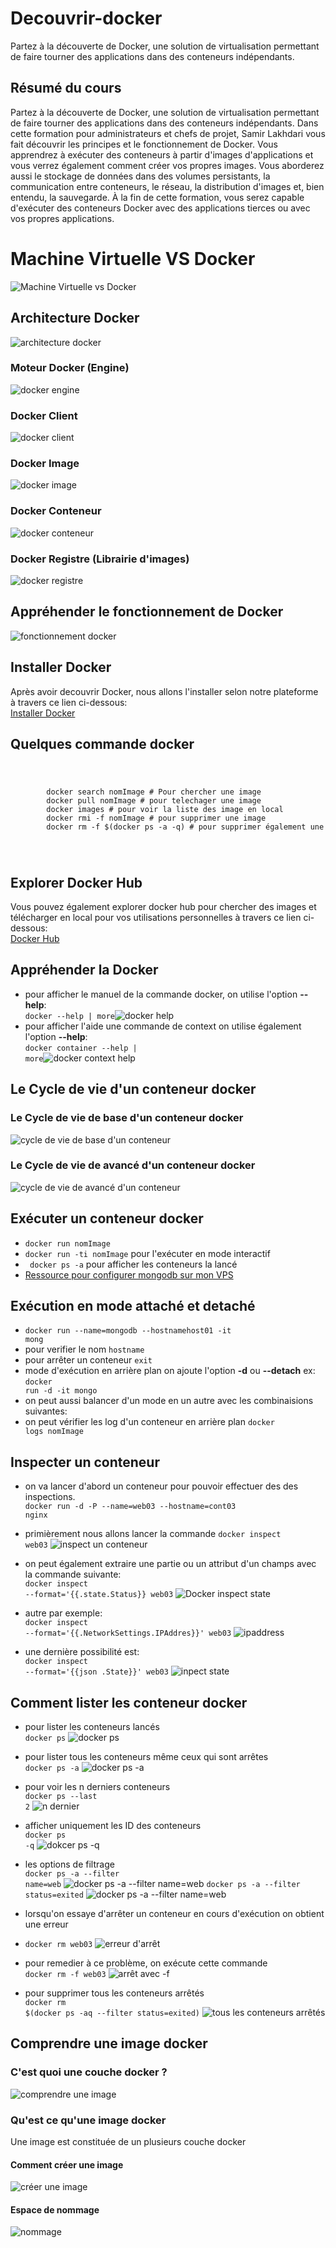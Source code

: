 # Decouvrir-docker
Partez à la découverte de Docker, une solution de virtualisation permettant de faire tourner des applications dans des conteneurs indépendants. 

## Résumé du cours
Partez à la découverte de Docker, une solution de virtualisation permettant de faire tourner des applications dans des conteneurs indépendants. Dans cette formation pour administrateurs et chefs de projet, Samir Lakhdari vous fait découvrir les principes et le fonctionnement de Docker. Vous apprendrez à exécuter des conteneurs à partir d'images d'applications et vous verrez également comment créer vos propres images. Vous aborderez aussi le stockage de données dans des volumes persistants, la communication entre conteneurs, le réseau, la distribution d'images et, bien entendu, la sauvegarde. À la fin de cette formation, vous serez capable d'exécuter des conteneurs Docker avec des applications tierces ou avec vos propres applications.

# Machine Virtuelle VS Docker
![Machine Virtuelle vs Docker](images/machinevirtuelvsdocker.png)

## Architecture Docker
![architecture docker](images/architecturedocker.png)

### Moteur Docker (Engine)
![docker engine](images/docker-engine.png)
### Docker Client
![docker client](images/docker-client.png)
### Docker Image
![docker image](images/docker-image.png)
### Docker Conteneur
![docker conteneur](images/docker-conteneur.png)
### Docker Registre (Librairie d'images)
![docker registre](images/docker-registre.png)

## Appréhender le fonctionnement de Docker
![fonctionnement docker](images/architecturedocker-fonctionnement.png)

## Installer Docker
Après avoir decouvrir Docker, nous allons l'installer selon notre plateforme à travers ce lien ci-dessous: <br/> [Installer Docker](https://docs.docker.com/engine/install/)

## Quelques commande docker
<code>
    <pre>
        docker search nomImage # Pour chercher une image
        docker pull nomImage # pour telechager une image
        docker images # pour voir la liste des image en local
        docker rmi -f nomImage # pour supprimer une image
        docker rm -f $(docker ps -a -q) # pour supprimer également une image
    </pre>
</code>

## Explorer Docker Hub
Vous pouvez également explorer docker hub pour chercher des images et télécharger en local pour vos utilisations personnelles à travers ce lien ci-dessous: <br/> [Docker Hub](https://hub.docker.com)
## Appréhender la Docker
* pour afficher le manuel de la commande docker, on utilise l'option **--help**:<br/><code>docker --help | more</code>![docker help](images/dokerhelp.png)
* pour afficher l'aide une commande de context on utilise également l'option **--help**:<br/><code>docker container --help | more</code>![docker context help](images/dokercontexthelp.png)

## Le Cycle de vie d'un conteneur docker
### Le Cycle de vie de base d'un conteneur docker
![cycle de vie de base d'un conteneur](images/cycledeviedebasedunconteneur.png)
### Le Cycle de vie de avancé d'un conteneur docker
![cycle de vie de avancé d'un conteneur](images/cycledevieavancedunconteneur.png)

## Exécuter un conteneur docker
* <code>docker run nomImage</code>
* <code>docker run -ti nomImage</code> pour l'exécuter en mode interactif
* <code> docker ps -a</code> pour afficher les conteneurs la lancé
* [Ressource pour configurer mongodb sur mon VPS](https://www.bmc.com/blogs/mongodb-docker-container/)
  
## Exécution en mode attaché et detaché
* <code>docker run --name=mongodb --hostnamehost01 -it mong</code>
* pour verifier le nom <code>hostname</code>
* pour arrêter un conteneur <code>exit</code>
* mode d'exécution en arrière plan on ajoute l'option **-d** ou **--detach** ex: <br/><code>docker run -d -it mongo</code>
* on peut aussi balancer d'un mode en un autre avec les combinaisions suivantes: <br/> 
* on peut vérifier les log d'un conteneur en arrière plan <code>docker logs nomImage</code>
  
## Inspecter un conteneur
* on va lancer d'abord un conteneur pour pouvoir effectuer des des inspections.<br/>
<code>docker run -d -P --name=web03 --hostname=cont03 nginx</code>
* primièrement nous allons lancer la commande <code>docker inspect web03</code> 
  ![inspect un conteneur](images/docker-inspect.png)
* on peut également extraire une partie ou un attribut d'un champs avec la commande suivante: <br />
  <code>docker inspect --format='{{.state.Status}} web03</code>
  ![Docker inspect state](images/docker-inspect-state.png)

* autre par exemple:<br />
  <code>docker inspect --format='{{.NetworkSettings.IPAddres}}' web03</code>
  ![ipaddress](images/docker-inspect-networksettings.png)

* une dernière possibilité est: <br/>
  <code>docker inspect --format='{{json .State}}' web03</code>
  ![inpect state](images/docker-inspect-state2.png)

## Comment lister les conteneur docker
* pour lister les conteneurs lancés<br />
    <code>docker ps</code>
    ![docker ps](images/dockerps.png) 
* pour lister tous les conteneurs même ceux qui sont arrêtes<br />
  <code>docker ps -a</code>
  ![docker ps -a](images/dockerpsa.png)
* pour voir les n derniers conteneurs<br/>
  <code>docker ps --last 2</code>
  ![n dernier](images/ndernierconteneurs.png)

* afficher uniquement les ID des conteneurs<br/>
  <code>docker ps -q</code>
  ![dokcer ps -q](images/psq.png)
* les options de filtrage<br/>
  <code>docker ps -a --filter name=web</code> 
  ![docker ps -a --filter name=web](images/filter.png)
<code>docker ps -a --filter status=exited</code> 
  ![docker ps -a --filter name=web](images/exited.png)
* lorsqu'on essaye d'arrêter un conteneur en cours d'exécution on obtient une erreur<br/>
* <code>docker rm web03</code>
  ![erreur d'arrêt](images/erreurda.png)
* pour remedier à ce problème, on exécute cette commande<br />
  <code>docker rm -f web03</code>
  ![arrêt avec -f](images/arret.png)
* pour supprimer tous les conteneurs arrêtés<br/>
  <code>docker rm $(docker ps -aq --filter status=exited)</code>
  ![tous les conteneurs arrêtés](images/arrets.png)
## Comprendre une image docker
### C'est quoi une couche docker ?
![comprendre une image](images/couche.png)
### Qu'est ce qu'une image docker 
Une image est constituée de un plusieurs couche docker
#### Comment créer une image
![créer une image](images/creeruneimage.png)
#### Espace de nommage
![nommage](images/espacenommage.png)